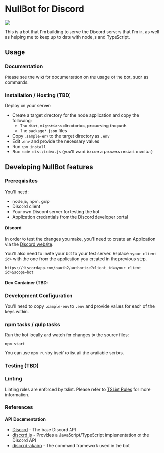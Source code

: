 # NullBot for Discord

![](https://github.com/nullforce-public/discord-nullbot/workflows/NullBot%20CI/badge.svg)

This is a bot that I'm building to serve the Discord servers that I'm in, as well
as helping me to keep up to date with node.js and TypeScript.

## Usage

### Documentation

Please see the wiki for documentation on the usage of the bot, such as commands.

### Installation / Hosting (TBD)

Deploy on your server:
- Create a target directory for the node application and copy the following:
  - The `dist`, `migrations` directories, preserving the path
  - The `package*.json` files
- Copy `.sample-env` to the target directory as `.env`
- Edit `.env` and provide the necessary values
- Run `npm install`
- Run `node dist\index.js` (you'll want to use a process restart monitor)

## Developing NullBot features

### Prerequisites

You'll need:
- node.js, npm, gulp
- Discord client
- Your own Discord server for testing the bot
- Application credentials from the Discord developer portal

#### Discord

In order to test the changes you make, you'll need to create an Application via
the [Discord website](https://discordapp.com/developers).

You'll also need to invite your bot to your test server. Replace
`<your client id>` with the one from the application you created in the previous
step.

```
https://discordapp.com/oauth2/authorize?client_id=<your client id>&scope=bot
```

#### Dev Container (TBD)

### Development Configuration

You'll need to copy `.sample-env` to `.env` and provide values for each of the
keys within.

### npm tasks / gulp tasks

Run the bot locally and watch for changes to the source files:

```shell
npm start
```

You can use `npm run` by itself to list all the available scripts.


### Testing (TBD)

### Linting

Linting rules are enforced by tslint. Please refer to
[TSLint Rules](https://palantir.github.io/tslint/rules) for more information.

### References

#### API Documentation

- [Discord](https://discordapp.com/developers/docs/intro) - The base Discord API
- [discord.js](https://discordjs.guide/) - Provides a JavaScript/TypeScript implementation of the Discord API
- [discord-akairo](https://discord-akairo.github.io/#/) - The command framework used in the bot
